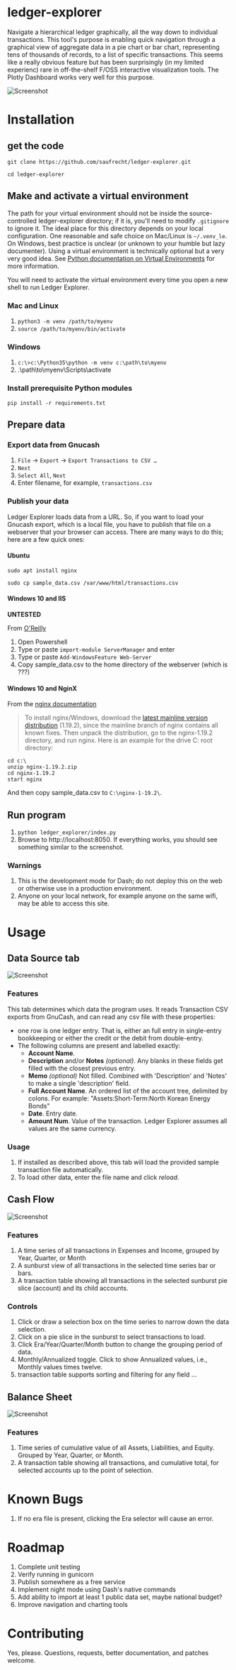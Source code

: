 # ledger-explorer
Navigate a hierarchical ledger graphically, all the way down to individual transactions.  This tool's purpose is enabling quick navigation through a graphical view of aggregate data in a pie chart or bar chart, representing tens of thousands of records, to a list of specific transactions.  This seems like a really obvious feature but has been surprisingly (in my limited experienc) rare in off-the-shelf F/OSS interactive visualization tools.  The Plotly Dashboard works very well for this purpose.


![Screenshot](https://github.com/saufrecht/ledger-explorer/master/docs/montage.jpg?s=820x838)

# Installation

## get the code

`git clone https://github.com/saufrecht/ledger-explorer.git`

`cd ledger-explorer`

## Make and activate a virtual environment

The path for your virtual environment should not be inside the source-controlled ledger-explorer directory; if it is, you'll need to modify `.gitignore` to ignore it.  The ideal place for this directory depends on your local configuration.  One reasonable and safe choice on Mac/Linux is `~/.venv_le`.  On Windows, best practice is unclear (or unknown to your humble but lazy documenter).  Using a virtual environment is technically optional but a very very good idea. See [Python documentation on Virtual Environments](https://docs.python.org/3/tutorial/venv.html) for more information.

You will need to activate the virtual environment every time you open a new shell to run Ledger Explorer.

### Mac and Linux

1. `python3 -m venv /path/to/myenv`
2. `source /path/to/myenv/bin/activate`

### Windows

1. `c:\>c:\Python35\python -m venv c:\path\to\myenv`
2. .\path\to\myenv\Scripts\activate

### Install prerequisite Python modules

`pip install -r requirements.txt`

## Prepare data

### Export data from Gnucash

1. `File` → `Export` → `Export Transactions to CSV …`
2. `Next`
3. `Select All`, `Next`
4. Enter filename, for example, `transactions.csv`

### Publish your data
Ledger Explorer loads data from a URL.  So, if you want to load your Gnucash export, which is a local file, you have to publish that file on a webserver that your browser can access.  There are many ways to do this; here are a few quick ones:

#### Ubuntu

`sudo apt install nginx`

`sudo cp sample_data.csv /var/www/html/transactions.csv`

#### Windows 10 and IIS

**UNTESTED**

From [O'Reilly](https://www.oreilly.com/library/view/professional-microsoft-iis/9781118417379/c04_level1_4.xhtml)

1. Open Powershell
1. Type or paste `import-module ServerManager` and enter
2. Type or paste `Add-WindowsFeature Web-Server`
3. Copy sample_data.csv to the home directory of the webserver (which is ???)

#### Windows 10 and NginX

From the [nginx documentation](https://nginx.org/en/docs/windows.html)

> To install nginx/Windows, download the [latest mainline version distribution](https://nginx.org/en/download.html) (1.19.2), since the mainline branch of nginx contains all known fixes. Then unpack the distribution, go to the nginx-1.19.2 directory, and run nginx. Here is an example for the drive C: root directory:
```
cd c:\
unzip nginx-1.19.2.zip
cd nginx-1.19.2
start nginx
```

And then copy sample_data.csv to `C:\nginx-1-19.2\`.

## Run program
1. `python ledger_explorer/index.py`
1. Browse to http://localhost:8050.  If everything works, you should see something similar to the screenshot.

### Warnings
1. This is the development mode for Dash; do not deploy this on the web or otherwise use in a production environment.
1. Anyone on your local network, for example anyone on the same wifi, may be able to access this site.

# Usage

## Data Source tab

![Screenshot](https://raw.githubusercontent.com/saufrecht/ledger-explorer/master/docs/data_source.png?s=820x838)

### Features
This tab determines which data the program uses.  It reads Transaction CSV exports from GnuCash, and can read any csv file with these properties:
* one row is one ledger entry.  That is, either an full entry in single-entry bookkeeping or either the credit or the debit from double-entry.
* The following columns are present and labelled exactly:
  * **Account Name**.
  * **Description** and/or **Notes** *(optional)*.  Any blanks in these fields get filled with the closest previous entry.
  * **Memo** *(optional)*  Not filled.  Combined with 'Description' and 'Notes' to make a single 'description' field.
  * **Full Account Name**.  An ordered list of the account tree, delimited by colons.  For example: "Assets:Short-Term:North Korean Energy Bonds"
  * **Date**. Entry date.
  * **Amount Num**. Value of the transaction.  Ledger Explorer assumes all values are the same currency.

### Usage

1. If installed as described above, this tab will load the provided sample transaction file automatically.
1. To load other data, enter the file name and click *reload*.

## Cash Flow

![Screenshot](https://raw.githubusercontent.com/saufrecht/ledger-explorer//master/docs/cash_flow_2.jpg?s=820x838)

### Features

1. A time series of all transactions in Expenses and Income, grouped by Year, Quarter, or Month
1. A sunburst view of all transactions in the selected time series bar or bars.
1. A transaction table showing all transactions in the selected sunburst pie slice (account) and its child accounts.

### Controls

1. Click or draw a selection box on the time series to narrow down the data selection.
1. Click on a pie slice in the sunburst to select transactions to load.
1. Click Era/Year/Quarter/Month button to change the grouping period of data.
1. Monthly/Annualized toggle.  Click to show Annualized values, i.e., Monthly values times twelve.
1. transaction table supports sorting and filtering for any field …

## Balance Sheet

![Screenshot](https://github.com/saufrecht/ledger-explorer/raw/master/balance_sheet.jpg)

### Features
1. Time series of cumulative value of all Assets, Liabilities, and Equity.  Grouped by Year, Quarter, or Month.
1. A transaction table showing all transactions, and cumulative total, for selected accounts up to the point of selection.

# Known Bugs

1. If no era file is present, clicking the Era selector will cause an error.

# Roadmap

1. Complete unit testing
1. Verify running in gunicorn
1. Publish somewhere as a free service
1. Implement night mode using Dash's native commands
1. Add ability to import at least 1 public data set, maybe national budget?
1. Improve navigation and charting tools

# Contributing

Yes, please.  Questions, requests, better documentation, and patches welcome.
